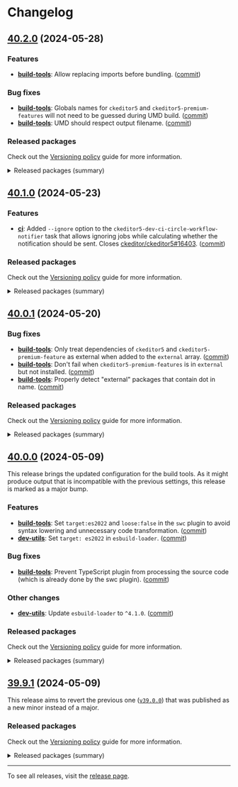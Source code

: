 Changelog
=========

## [40.2.0](https://github.com/ckeditor/ckeditor5-dev/compare/v40.1.0...v40.2.0) (2024-05-28)

### Features

* **[build-tools](https://www.npmjs.com/package/@ckeditor/ckeditor5-dev-build-tools)**: Allow replacing imports before bundling. ([commit](https://github.com/ckeditor/ckeditor5-dev/commit/4feeeb8c55ebf625efab68f1741be96a73e58502))

### Bug fixes

* **[build-tools](https://www.npmjs.com/package/@ckeditor/ckeditor5-dev-build-tools)**: Globals names for `ckeditor5` and `ckeditor5-premium-features` will not need to be guessed during UMD build. ([commit](https://github.com/ckeditor/ckeditor5-dev/commit/baf7bf011fb6ae37566e77335cd17878506a486a))
* **[build-tools](https://www.npmjs.com/package/@ckeditor/ckeditor5-dev-build-tools)**: UMD should respect output filename. ([commit](https://github.com/ckeditor/ckeditor5-dev/commit/6d6c8ed7e96519f0f8b188f765098d68fcd41686))

### Released packages

Check out the [Versioning policy](https://ckeditor.com/docs/ckeditor5/latest/framework/guides/support/versioning-policy.html) guide for more information.

<details>
<summary>Released packages (summary)</summary>

Releases containing new features:

* [@ckeditor/ckeditor5-dev-build-tools](https://www.npmjs.com/package/@ckeditor/ckeditor5-dev-build-tools/v/40.2.0): v40.1.0 => v40.2.0

Other releases:

* [@ckeditor/ckeditor5-dev-bump-year](https://www.npmjs.com/package/@ckeditor/ckeditor5-dev-bump-year/v/40.2.0): v40.1.0 => v40.2.0
* [@ckeditor/ckeditor5-dev-ci](https://www.npmjs.com/package/@ckeditor/ckeditor5-dev-ci/v/40.2.0): v40.1.0 => v40.2.0
* [@ckeditor/ckeditor5-dev-dependency-checker](https://www.npmjs.com/package/@ckeditor/ckeditor5-dev-dependency-checker/v/40.2.0): v40.1.0 => v40.2.0
* [@ckeditor/ckeditor5-dev-docs](https://www.npmjs.com/package/@ckeditor/ckeditor5-dev-docs/v/40.2.0): v40.1.0 => v40.2.0
* [@ckeditor/ckeditor5-dev-release-tools](https://www.npmjs.com/package/@ckeditor/ckeditor5-dev-release-tools/v/40.2.0): v40.1.0 => v40.2.0
* [@ckeditor/ckeditor5-dev-stale-bot](https://www.npmjs.com/package/@ckeditor/ckeditor5-dev-stale-bot/v/40.2.0): v40.1.0 => v40.2.0
* [@ckeditor/ckeditor5-dev-tests](https://www.npmjs.com/package/@ckeditor/ckeditor5-dev-tests/v/40.2.0): v40.1.0 => v40.2.0
* [@ckeditor/ckeditor5-dev-transifex](https://www.npmjs.com/package/@ckeditor/ckeditor5-dev-transifex/v/40.2.0): v40.1.0 => v40.2.0
* [@ckeditor/ckeditor5-dev-translations](https://www.npmjs.com/package/@ckeditor/ckeditor5-dev-translations/v/40.2.0): v40.1.0 => v40.2.0
* [@ckeditor/ckeditor5-dev-utils](https://www.npmjs.com/package/@ckeditor/ckeditor5-dev-utils/v/40.2.0): v40.1.0 => v40.2.0
* [@ckeditor/ckeditor5-dev-web-crawler](https://www.npmjs.com/package/@ckeditor/ckeditor5-dev-web-crawler/v/40.2.0): v40.1.0 => v40.2.0
* [@ckeditor/jsdoc-plugins](https://www.npmjs.com/package/@ckeditor/jsdoc-plugins/v/40.2.0): v40.1.0 => v40.2.0
* [@ckeditor/typedoc-plugins](https://www.npmjs.com/package/@ckeditor/typedoc-plugins/v/40.2.0): v40.1.0 => v40.2.0
</details>


## [40.1.0](https://github.com/ckeditor/ckeditor5-dev/compare/v40.0.1...v40.1.0) (2024-05-23)

### Features

* **[ci](https://www.npmjs.com/package/@ckeditor/ckeditor5-dev-ci)**: Added `--ignore` option to the `ckeditor5-dev-ci-circle-workflow-notifier` task that allows ignoring jobs while calculating whether the notification should be sent. Closes [ckeditor/ckeditor5#16403](https://github.com/ckeditor/ckeditor5/issues/16403). ([commit](https://github.com/ckeditor/ckeditor5-dev/commit/8b20eda9954a1808e0cd80a63739ffeb4010b71e))

### Released packages

Check out the [Versioning policy](https://ckeditor.com/docs/ckeditor5/latest/framework/guides/support/versioning-policy.html) guide for more information.

<details>
<summary>Released packages (summary)</summary>

Releases containing new features:

* [@ckeditor/ckeditor5-dev-ci](https://www.npmjs.com/package/@ckeditor/ckeditor5-dev-ci/v/40.1.0): v40.0.1 => v40.1.0

Other releases:

* [@ckeditor/ckeditor5-dev-build-tools](https://www.npmjs.com/package/@ckeditor/ckeditor5-dev-build-tools/v/40.1.0): v40.0.1 => v40.1.0
* [@ckeditor/ckeditor5-dev-bump-year](https://www.npmjs.com/package/@ckeditor/ckeditor5-dev-bump-year/v/40.1.0): v40.0.1 => v40.1.0
* [@ckeditor/ckeditor5-dev-dependency-checker](https://www.npmjs.com/package/@ckeditor/ckeditor5-dev-dependency-checker/v/40.1.0): v40.0.1 => v40.1.0
* [@ckeditor/ckeditor5-dev-docs](https://www.npmjs.com/package/@ckeditor/ckeditor5-dev-docs/v/40.1.0): v40.0.1 => v40.1.0
* [@ckeditor/ckeditor5-dev-release-tools](https://www.npmjs.com/package/@ckeditor/ckeditor5-dev-release-tools/v/40.1.0): v40.0.1 => v40.1.0
* [@ckeditor/ckeditor5-dev-stale-bot](https://www.npmjs.com/package/@ckeditor/ckeditor5-dev-stale-bot/v/40.1.0): v40.0.1 => v40.1.0
* [@ckeditor/ckeditor5-dev-tests](https://www.npmjs.com/package/@ckeditor/ckeditor5-dev-tests/v/40.1.0): v40.0.1 => v40.1.0
* [@ckeditor/ckeditor5-dev-transifex](https://www.npmjs.com/package/@ckeditor/ckeditor5-dev-transifex/v/40.1.0): v40.0.1 => v40.1.0
* [@ckeditor/ckeditor5-dev-translations](https://www.npmjs.com/package/@ckeditor/ckeditor5-dev-translations/v/40.1.0): v40.0.1 => v40.1.0
* [@ckeditor/ckeditor5-dev-utils](https://www.npmjs.com/package/@ckeditor/ckeditor5-dev-utils/v/40.1.0): v40.0.1 => v40.1.0
* [@ckeditor/ckeditor5-dev-web-crawler](https://www.npmjs.com/package/@ckeditor/ckeditor5-dev-web-crawler/v/40.1.0): v40.0.1 => v40.1.0
* [@ckeditor/jsdoc-plugins](https://www.npmjs.com/package/@ckeditor/jsdoc-plugins/v/40.1.0): v40.0.1 => v40.1.0
* [@ckeditor/typedoc-plugins](https://www.npmjs.com/package/@ckeditor/typedoc-plugins/v/40.1.0): v40.0.1 => v40.1.0
</details>


## [40.0.1](https://github.com/ckeditor/ckeditor5-dev/compare/v40.0.0...v40.0.1) (2024-05-20)

### Bug fixes

* **[build-tools](https://www.npmjs.com/package/@ckeditor/ckeditor5-dev-build-tools)**: Only treat dependencies of `ckeditor5` and `ckeditor5-premium-feature` as external when added to the `external` array. ([commit](https://github.com/ckeditor/ckeditor5-dev/commit/d649a8359a69a56ad1b9ee5b052dbf6f446c105e))
* **[build-tools](https://www.npmjs.com/package/@ckeditor/ckeditor5-dev-build-tools)**: Don't fail when `ckeditor5-premium-features` is in `external` but not installed. ([commit](https://github.com/ckeditor/ckeditor5-dev/commit/f07895583b2b63e72f19edbdd338ad2f1cb5f0cd))
* **[build-tools](https://www.npmjs.com/package/@ckeditor/ckeditor5-dev-build-tools)**: Properly detect "external" packages that contain dot in name. ([commit](https://github.com/ckeditor/ckeditor5-dev/commit/06b8f49d736d1bf3b14bdfeaacc5223082e762b2))

### Released packages

Check out the [Versioning policy](https://ckeditor.com/docs/ckeditor5/latest/framework/guides/support/versioning-policy.html) guide for more information.

<details>
<summary>Released packages (summary)</summary>

Other releases:

* [@ckeditor/ckeditor5-dev-build-tools](https://www.npmjs.com/package/@ckeditor/ckeditor5-dev-build-tools/v/40.0.1): v40.0.0 => v40.0.1
* [@ckeditor/ckeditor5-dev-bump-year](https://www.npmjs.com/package/@ckeditor/ckeditor5-dev-bump-year/v/40.0.1): v40.0.0 => v40.0.1
* [@ckeditor/ckeditor5-dev-ci](https://www.npmjs.com/package/@ckeditor/ckeditor5-dev-ci/v/40.0.1): v40.0.0 => v40.0.1
* [@ckeditor/ckeditor5-dev-dependency-checker](https://www.npmjs.com/package/@ckeditor/ckeditor5-dev-dependency-checker/v/40.0.1): v40.0.0 => v40.0.1
* [@ckeditor/ckeditor5-dev-docs](https://www.npmjs.com/package/@ckeditor/ckeditor5-dev-docs/v/40.0.1): v40.0.0 => v40.0.1
* [@ckeditor/ckeditor5-dev-release-tools](https://www.npmjs.com/package/@ckeditor/ckeditor5-dev-release-tools/v/40.0.1): v40.0.0 => v40.0.1
* [@ckeditor/ckeditor5-dev-stale-bot](https://www.npmjs.com/package/@ckeditor/ckeditor5-dev-stale-bot/v/40.0.1): v40.0.0 => v40.0.1
* [@ckeditor/ckeditor5-dev-tests](https://www.npmjs.com/package/@ckeditor/ckeditor5-dev-tests/v/40.0.1): v40.0.0 => v40.0.1
* [@ckeditor/ckeditor5-dev-transifex](https://www.npmjs.com/package/@ckeditor/ckeditor5-dev-transifex/v/40.0.1): v40.0.0 => v40.0.1
* [@ckeditor/ckeditor5-dev-translations](https://www.npmjs.com/package/@ckeditor/ckeditor5-dev-translations/v/40.0.1): v40.0.0 => v40.0.1
* [@ckeditor/ckeditor5-dev-utils](https://www.npmjs.com/package/@ckeditor/ckeditor5-dev-utils/v/40.0.1): v40.0.0 => v40.0.1
* [@ckeditor/ckeditor5-dev-web-crawler](https://www.npmjs.com/package/@ckeditor/ckeditor5-dev-web-crawler/v/40.0.1): v40.0.0 => v40.0.1
* [@ckeditor/jsdoc-plugins](https://www.npmjs.com/package/@ckeditor/jsdoc-plugins/v/40.0.1): v40.0.0 => v40.0.1
* [@ckeditor/typedoc-plugins](https://www.npmjs.com/package/@ckeditor/typedoc-plugins/v/40.0.1): v40.0.0 => v40.0.1
</details>


## [40.0.0](https://github.com/ckeditor/ckeditor5-dev/compare/v39.9.1...v40.0.0) (2024-05-09)

This release brings the updated configuration for the build tools. As it might produce output that is incompatible with the previous settings, this release is marked as a major bump.

### Features

* **[build-tools](https://www.npmjs.com/package/@ckeditor/ckeditor5-dev-build-tools)**: Set `target:es2022` and `loose:false` in the `swc` plugin to avoid syntax lowering and unnecessary code transformation. ([commit](https://github.com/ckeditor/ckeditor5-dev/commit/66c6a4d77ceccac04f9a435e6e679de71ed1ad33))
* **[dev-utils](https://www.npmjs.com/package/@ckeditor/ckeditor5-dev-dev-utils)**: Set `target: es2022` in `esbuild-loader`. ([commit](https://github.com/ckeditor/ckeditor5-dev/commit/cd7ea352a90a389c6720c91944971418c8f9c627))

### Bug fixes

* **[build-tools](https://www.npmjs.com/package/@ckeditor/ckeditor5-dev-build-tools)**: Prevent TypeScript plugin from processing the source code (which is already done by the swc plugin). ([commit](https://github.com/ckeditor/ckeditor5-dev/commit/66c6a4d77ceccac04f9a435e6e679de71ed1ad33))

### Other changes

* **[dev-utils](https://www.npmjs.com/package/@ckeditor/ckeditor5-dev-dev-utils)**: Update `esbuild-loader` to `^4.1.0`. ([commit](https://github.com/ckeditor/ckeditor5-dev/commit/cd7ea352a90a389c6720c91944971418c8f9c627))

### Released packages

Check out the [Versioning policy](https://ckeditor.com/docs/ckeditor5/latest/framework/guides/support/versioning-policy.html) guide for more information.

<details>
<summary>Released packages (summary)</summary>

Releases containing new features:

* [@ckeditor/ckeditor5-dev-build-tools](https://www.npmjs.com/package/@ckeditor/ckeditor5-dev-build-tools/v/40.0.0): v39.9.1 => v40.0.0
* [@ckeditor/ckeditor5-dev-utils](https://www.npmjs.com/package/@ckeditor/ckeditor5-dev-utils/v/40.0.0): v39.9.1 => v40.0.0

Other releases:

* [@ckeditor/ckeditor5-dev-bump-year](https://www.npmjs.com/package/@ckeditor/ckeditor5-dev-bump-year/v/40.0.0): v39.9.1 => v40.0.0
* [@ckeditor/ckeditor5-dev-ci](https://www.npmjs.com/package/@ckeditor/ckeditor5-dev-ci/v/40.0.0): v39.9.1 => v40.0.0
* [@ckeditor/ckeditor5-dev-dependency-checker](https://www.npmjs.com/package/@ckeditor/ckeditor5-dev-dependency-checker/v/40.0.0): v39.9.1 => v40.0.0
* [@ckeditor/ckeditor5-dev-docs](https://www.npmjs.com/package/@ckeditor/ckeditor5-dev-docs/v/40.0.0): v39.9.1 => v40.0.0
* [@ckeditor/ckeditor5-dev-release-tools](https://www.npmjs.com/package/@ckeditor/ckeditor5-dev-release-tools/v/40.0.0): v39.9.1 => v40.0.0
* [@ckeditor/ckeditor5-dev-stale-bot](https://www.npmjs.com/package/@ckeditor/ckeditor5-dev-stale-bot/v/40.0.0): v39.9.1 => v40.0.0
* [@ckeditor/ckeditor5-dev-tests](https://www.npmjs.com/package/@ckeditor/ckeditor5-dev-tests/v/40.0.0): v39.9.1 => v40.0.0
* [@ckeditor/ckeditor5-dev-transifex](https://www.npmjs.com/package/@ckeditor/ckeditor5-dev-transifex/v/40.0.0): v39.9.1 => v40.0.0
* [@ckeditor/ckeditor5-dev-translations](https://www.npmjs.com/package/@ckeditor/ckeditor5-dev-translations/v/40.0.0): v39.9.1 => v40.0.0
* [@ckeditor/ckeditor5-dev-web-crawler](https://www.npmjs.com/package/@ckeditor/ckeditor5-dev-web-crawler/v/40.0.0): v39.9.1 => v40.0.0
* [@ckeditor/jsdoc-plugins](https://www.npmjs.com/package/@ckeditor/jsdoc-plugins/v/40.0.0): v39.9.1 => v40.0.0
* [@ckeditor/typedoc-plugins](https://www.npmjs.com/package/@ckeditor/typedoc-plugins/v/40.0.0): v39.9.1 => v40.0.0
</details>


## [39.9.1](https://github.com/ckeditor/ckeditor5-dev/compare/v39.8.0...v39.9.1) (2024-05-09)

This release aims to revert the previous one ([`v39.0.0`](https://github.com/ckeditor/ckeditor5-dev/releases/tag/v39.9.0)) that was published as a new minor instead of a major.

### Released packages

Check out the [Versioning policy](https://ckeditor.com/docs/ckeditor5/latest/framework/guides/support/versioning-policy.html) guide for more information.

<details>
<summary>Released packages (summary)</summary>

Other releases:

* [@ckeditor/ckeditor5-dev-build-tools](https://www.npmjs.com/package/@ckeditor/ckeditor5-dev-build-tools/v/39.9.1): v39.8.0 => v39.9.1
* [@ckeditor/ckeditor5-dev-bump-year](https://www.npmjs.com/package/@ckeditor/ckeditor5-dev-bump-year/v/39.9.1): v39.8.0 => v39.9.1
* [@ckeditor/ckeditor5-dev-ci](https://www.npmjs.com/package/@ckeditor/ckeditor5-dev-ci/v/39.9.1): v39.8.0 => v39.9.1
* [@ckeditor/ckeditor5-dev-dependency-checker](https://www.npmjs.com/package/@ckeditor/ckeditor5-dev-dependency-checker/v/39.9.1): v39.8.0 => v39.9.1
* [@ckeditor/ckeditor5-dev-docs](https://www.npmjs.com/package/@ckeditor/ckeditor5-dev-docs/v/39.9.1): v39.8.0 => v39.9.1
* [@ckeditor/ckeditor5-dev-release-tools](https://www.npmjs.com/package/@ckeditor/ckeditor5-dev-release-tools/v/39.9.1): v39.8.0 => v39.9.1
* [@ckeditor/ckeditor5-dev-stale-bot](https://www.npmjs.com/package/@ckeditor/ckeditor5-dev-stale-bot/v/39.9.1): v39.8.0 => v39.9.1
* [@ckeditor/ckeditor5-dev-tests](https://www.npmjs.com/package/@ckeditor/ckeditor5-dev-tests/v/39.9.1): v39.8.0 => v39.9.1
* [@ckeditor/ckeditor5-dev-transifex](https://www.npmjs.com/package/@ckeditor/ckeditor5-dev-transifex/v/39.9.1): v39.8.0 => v39.9.1
* [@ckeditor/ckeditor5-dev-translations](https://www.npmjs.com/package/@ckeditor/ckeditor5-dev-translations/v/39.9.1): v39.8.0 => v39.9.1
* [@ckeditor/ckeditor5-dev-utils](https://www.npmjs.com/package/@ckeditor/ckeditor5-dev-utils/v/39.9.1): v39.8.0 => v39.9.1
* [@ckeditor/ckeditor5-dev-web-crawler](https://www.npmjs.com/package/@ckeditor/ckeditor5-dev-web-crawler/v/39.9.1): v39.8.0 => v39.9.1
* [@ckeditor/jsdoc-plugins](https://www.npmjs.com/package/@ckeditor/jsdoc-plugins/v/39.9.1): v39.8.0 => v39.9.1
* [@ckeditor/typedoc-plugins](https://www.npmjs.com/package/@ckeditor/typedoc-plugins/v/39.9.1): v39.8.0 => v39.9.1
</details>

---

To see all releases, visit the [release page](https://github.com/ckeditor/ckeditor5-dev/releases).
